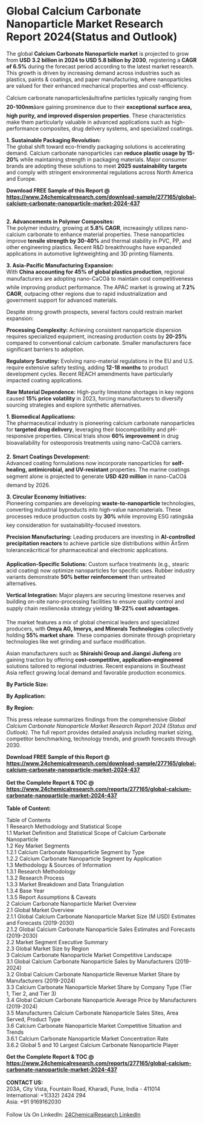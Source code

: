 <h1>Global Calcium Carbonate Nanoparticle Market Research Report 2024(Status and Outlook)</h1><p>The global <strong>Calcium Carbonate Nanoparticle market</strong> is projected to grow from <strong>USD 3.2 billion in 2024 to USD 5.8 billion by 2030</strong>, registering a <strong>CAGR of 6.5%</strong> during the forecast period according to the latest market research. This growth is driven by increasing demand across industries such as plastics, paints &amp; coatings, and paper manufacturing, where nanoparticles are valued for their enhanced mechanical properties and cost-efficiency.</p><p>Calcium carbonate nanoparticlesâultrafine particles typically ranging from <strong>20-100nm</strong>âare gaining prominence due to their <strong>exceptional surface area, high purity, and improved dispersion properties</strong>. These characteristics make them particularly valuable in advanced applications such as high-performance composites, drug delivery systems, and specialized coatings.</p><p><strong>1. Sustainable Packaging Revolution:</strong><br>
The global shift toward eco-friendly packaging solutions is accelerating demand. Calcium carbonate nanoparticles can <strong>reduce plastic usage by 15-20%</strong> while maintaining strength in packaging materials. Major consumer brands are adopting these solutions to meet <strong>2025 sustainability targets</strong> and comply with stringent environmental regulations across North America and Europe.</p><div><b>Download FREE Sample of this Report @ 
            <a href="https://www.24chemicalresearch.com/download-sample/277165/global-calcium-carbonate-nanoparticle-market-2024-437">
            https://www.24chemicalresearch.com/download-sample/277165/global-calcium-carbonate-nanoparticle-market-2024-437</a></b></div><br><p><strong>2. Advancements in Polymer Composites:</strong><br>
The polymer industry, growing at <strong>5.8% CAGR</strong>, increasingly utilizes nano-calcium carbonate to enhance material properties. These nanoparticles improve <strong>tensile strength by 30-40%</strong> and thermal stability in PVC, PP, and other engineering plastics. Recent R&amp;D breakthroughs have expanded applications in automotive lightweighting and 3D printing filaments.</p><p><strong>3. Asia-Pacific Manufacturing Expansion:</strong><br>
With <strong>China accounting for 45% of global plastics production</strong>, regional manufacturers are adopting nano-CaCOâ to maintain cost competitiveness while improving product performance. The APAC market is growing at <strong>7.2% CAGR</strong>, outpacing other regions due to rapid industrialization and government support for advanced materials.</p><p>Despite strong growth prospects, several factors could restrain market expansion:</p><p><strong>Processing Complexity:</strong> Achieving consistent nanoparticle dispersion requires specialized equipment, increasing production costs by <strong>20-25%</strong> compared to conventional calcium carbonate. Smaller manufacturers face significant barriers to adoption.</p><p><strong>Regulatory Scrutiny:</strong> Evolving nano-material regulations in the EU and U.S. require extensive safety testing, adding <strong>12-18 months</strong> to product development cycles. Recent REACH amendments have particularly impacted coating applications.</p><p><strong>Raw Material Dependence:</strong> High-purity limestone shortages in key regions caused <strong>15% price volatility</strong> in 2023, forcing manufacturers to diversify sourcing strategies and explore synthetic alternatives.</p><p><strong>1. Biomedical Applications:</strong><br>
The pharmaceutical industry is pioneering calcium carbonate nanoparticles for <strong>targeted drug delivery</strong>, leveraging their biocompatibility and pH-responsive properties. Clinical trials show <strong>60% improvement</strong> in drug bioavailability for osteoporosis treatments using nano-CaCOâ carriers.</p><p><strong>2. Smart Coatings Development:</strong><br>
Advanced coating formulations now incorporate nanoparticles for <strong>self-healing, antimicrobial, and UV-resistant</strong> properties. The marine coatings segment alone is projected to generate <strong>USD 420 million</strong> in nano-CaCOâ demand by 2026.</p><p><strong>3. Circular Economy Initiatives:</strong><br>
Pioneering companies are developing <strong>waste-to-nanoparticle</strong> technologies, converting industrial byproducts into high-value nanomaterials. These processes reduce production costs by <strong>30%</strong> while improving ESG ratingsâa key consideration for sustainability-focused investors.</p><p><strong>Precision Manufacturing:</strong> Leading producers are investing in <strong>AI-controlled precipitation reactors</strong> to achieve particle size distributions within Â±5nm toleranceâcritical for pharmaceutical and electronic applications.</p><p><strong>Application-Specific Solutions:</strong> Custom surface treatments (e.g., stearic acid coating) now optimize nanoparticles for specific uses. Rubber industry variants demonstrate <strong>50% better reinforcement</strong> than untreated alternatives.</p><p><strong>Vertical Integration:</strong> Major players are securing limestone reserves and building on-site nano-processing facilities to ensure quality control and supply chain resilienceâa strategy yielding <strong>18-22% cost advantages</strong>.</p><p>The market features a mix of global chemical leaders and specialized producers, with <strong>Omya AG, Imerys, and Minerals Technologies</strong> collectively holding <strong>55% market share</strong>. These companies dominate through proprietary technologies like wet grinding and surface modification.</p><p>Asian manufacturers such as <strong>Shiraishi Group and Jiangxi Jiufeng</strong> are gaining traction by offering <strong>cost-competitive, application-engineered</strong> solutions tailored to regional industries. Recent expansions in Southeast Asia reflect growing local demand and favorable production economics.</p><p><strong>By Particle Size:</strong></p><p><strong>By Application:</strong></p><p><strong>By Region:</strong></p><p>This press release summarizes findings from the comprehensive <em>Global Calcium Carbonate Nanoparticle Market Research Report 2024 (Status and Outlook)</em>. The full report provides detailed analysis including market sizing, competitor benchmarking, technology trends, and growth forecasts through 2030.</p><div><b>Download FREE Sample of this Report @ 
            <a href="https://www.24chemicalresearch.com/download-sample/277165/global-calcium-carbonate-nanoparticle-market-2024-437">
            https://www.24chemicalresearch.com/download-sample/277165/global-calcium-carbonate-nanoparticle-market-2024-437</a></b></div><br><div><b>Get the Complete Report & TOC @ 
            <a href="https://www.24chemicalresearch.com/reports/277165/global-calcium-carbonate-nanoparticle-market-2024-437">
            https://www.24chemicalresearch.com/reports/277165/global-calcium-carbonate-nanoparticle-market-2024-437</a></b></div><br>
            <b>Table of Content:</b><p>Table of Contents<br />
1 Research Methodology and Statistical Scope<br />
1.1 Market Definition and Statistical Scope of Calcium Carbonate Nanoparticle<br />
1.2 Key Market Segments<br />
1.2.1 Calcium Carbonate Nanoparticle Segment by Type<br />
1.2.2 Calcium Carbonate Nanoparticle Segment by Application<br />
1.3 Methodology & Sources of Information<br />
1.3.1 Research Methodology<br />
1.3.2 Research Process<br />
1.3.3 Market Breakdown and Data Triangulation<br />
1.3.4 Base Year<br />
1.3.5 Report Assumptions & Caveats<br />
2 Calcium Carbonate Nanoparticle Market Overview<br />
2.1 Global Market Overview<br />
2.1.1 Global Calcium Carbonate Nanoparticle Market Size (M USD) Estimates and Forecasts (2019-2030)<br />
2.1.2 Global Calcium Carbonate Nanoparticle Sales Estimates and Forecasts (2019-2030)<br />
2.2 Market Segment Executive Summary<br />
2.3 Global Market Size by Region<br />
3 Calcium Carbonate Nanoparticle Market Competitive Landscape<br />
3.1 Global Calcium Carbonate Nanoparticle Sales by Manufacturers (2019-2024)<br />
3.2 Global Calcium Carbonate Nanoparticle Revenue Market Share by Manufacturers (2019-2024)<br />
3.3 Calcium Carbonate Nanoparticle Market Share by Company Type (Tier 1, Tier 2, and Tier 3)<br />
3.4 Global Calcium Carbonate Nanoparticle Average Price by Manufacturers (2019-2024)<br />
3.5 Manufacturers Calcium Carbonate Nanoparticle Sales Sites, Area Served, Product Type<br />
3.6 Calcium Carbonate Nanoparticle Market Competitive Situation and Trends<br />
3.6.1 Calcium Carbonate Nanoparticle Market Concentration Rate<br />
3.6.2 Global 5 and 10 Largest Calcium Carbonate Nanoparticle Player</p><div><b>Get the Complete Report & TOC @ 
            <a href="https://www.24chemicalresearch.com/reports/277165/global-calcium-carbonate-nanoparticle-market-2024-437">
            https://www.24chemicalresearch.com/reports/277165/global-calcium-carbonate-nanoparticle-market-2024-437</a></b></div><br><b>CONTACT US:</b><br>
            203A, City Vista, Fountain Road, Kharadi, Pune, India - 411014<br>
            International: +1(332) 2424 294<br>
            Asia: +91 9169162030 <br><br>
            Follow Us On LinkedIn: <a href="https://www.linkedin.com/company/24chemicalresearch/">24ChemicalResearch LinkedIn</a>